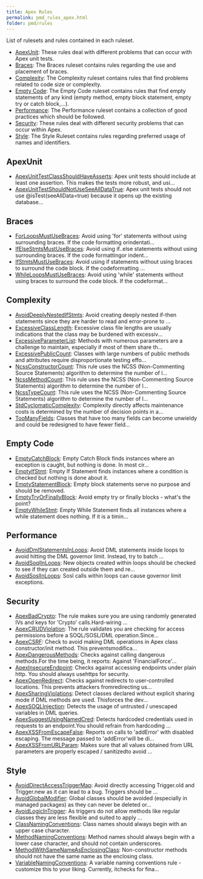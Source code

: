 ```yaml
---
title: Apex Rules
permalink: pmd_rules_apex.html
folder: pmd/rules
---
```

List of rulesets and rules contained in each ruleset.

*   [ApexUnit](pmd_rules_apex_apexunit.html): These rules deal with different problems that can occur with Apex unit tests.
*   [Braces](pmd_rules_apex_braces.html): The Braces ruleset contains rules regarding the use and placement of braces.
*   [Complexity](pmd_rules_apex_complexity.html): The Complexity ruleset contains rules that find problems related to code size or complexity.
*   [Empty Code](pmd_rules_apex_empty.html): The Empty Code ruleset contains rules that find empty statements of any kind (empty method, empty block statement, empty try or catch block,...).
*   [Performance](pmd_rules_apex_performance.html): The Performance ruleset contains a collection of good practices which should be followed.
*   [Security](pmd_rules_apex_security.html): These rules deal with different security problems that can occur within Apex.
*   [Style](pmd_rules_apex_style.html): The Style Ruleset contains rules regarding preferred usage of names and identifiers.

## ApexUnit
*   [ApexUnitTestClassShouldHaveAsserts](pmd_rules_apex_apexunit.html#apexunittestclassshouldhaveasserts): Apex unit tests should include at least one assertion.  This makes the tests more robust, and usi...
*   [ApexUnitTestShouldNotUseSeeAllDataTrue](pmd_rules_apex_apexunit.html#apexunittestshouldnotuseseealldatatrue): Apex unit tests should not use @isTest(seeAllData=true) because it opens up the existing database...

## Braces
*   [ForLoopsMustUseBraces](pmd_rules_apex_braces.html#forloopsmustusebraces): Avoid using 'for' statements without using surrounding braces. If the code formatting orindentati...
*   [IfElseStmtsMustUseBraces](pmd_rules_apex_braces.html#ifelsestmtsmustusebraces): Avoid using if..else statements without using surrounding braces. If the code formattingor indent...
*   [IfStmtsMustUseBraces](pmd_rules_apex_braces.html#ifstmtsmustusebraces): Avoid using if statements without using braces to surround the code block. If the codeformatting ...
*   [WhileLoopsMustUseBraces](pmd_rules_apex_braces.html#whileloopsmustusebraces): Avoid using 'while' statements without using braces to surround the code block. If the codeformat...

## Complexity
*   [AvoidDeeplyNestedIfStmts](pmd_rules_apex_complexity.html#avoiddeeplynestedifstmts): Avoid creating deeply nested if-then statements since they are harder to read and error-prone to ...
*   [ExcessiveClassLength](pmd_rules_apex_complexity.html#excessiveclasslength): Excessive class file lengths are usually indications that the class may be burdened with excessiv...
*   [ExcessiveParameterList](pmd_rules_apex_complexity.html#excessiveparameterlist): Methods with numerous parameters are a challenge to maintain, especially if most of them share th...
*   [ExcessivePublicCount](pmd_rules_apex_complexity.html#excessivepubliccount): Classes with large numbers of public methods and attributes require disproportionate testing effo...
*   [NcssConstructorCount](pmd_rules_apex_complexity.html#ncssconstructorcount): This rule uses the NCSS (Non-Commenting Source Statements) algorithm to determine the number of l...
*   [NcssMethodCount](pmd_rules_apex_complexity.html#ncssmethodcount): This rule uses the NCSS (Non-Commenting Source Statements) algorithm to determine the number of l...
*   [NcssTypeCount](pmd_rules_apex_complexity.html#ncsstypecount): This rule uses the NCSS (Non-Commenting Source Statements) algorithm to determine the number of l...
*   [StdCyclomaticComplexity](pmd_rules_apex_complexity.html#stdcyclomaticcomplexity): Complexity directly affects maintenance costs is determined by the number of decision points in a...
*   [TooManyFields](pmd_rules_apex_complexity.html#toomanyfields): Classes that have too many fields can become unwieldy and could be redesigned to have fewer field...

## Empty Code
*   [EmptyCatchBlock](pmd_rules_apex_empty.html#emptycatchblock): Empty Catch Block finds instances where an exception is caught, but nothing is done.  In most cir...
*   [EmptyIfStmt](pmd_rules_apex_empty.html#emptyifstmt): Empty If Statement finds instances where a condition is checked but nothing is done about it.
*   [EmptyStatementBlock](pmd_rules_apex_empty.html#emptystatementblock): Empty block statements serve no purpose and should be removed.
*   [EmptyTryOrFinallyBlock](pmd_rules_apex_empty.html#emptytryorfinallyblock): Avoid empty try or finally blocks - what's the point?
*   [EmptyWhileStmt](pmd_rules_apex_empty.html#emptywhilestmt): Empty While Statement finds all instances where a while statement does nothing.  If it is a timin...

## Performance
*   [AvoidDmlStatementsInLoops](pmd_rules_apex_performance.html#avoiddmlstatementsinloops): Avoid DML statements inside loops to avoid hitting the DML governor limit. Instead, try to batch ...
*   [AvoidSoqlInLoops](pmd_rules_apex_performance.html#avoidsoqlinloops): New objects created within loops should be checked to see if they can created outside them and re...
*   [AvoidSoslInLoops](pmd_rules_apex_performance.html#avoidsoslinloops): Sosl calls within loops can cause governor limit exceptions.

## Security
*   [ApexBadCrypto](pmd_rules_apex_security.html#apexbadcrypto): The rule makes sure you are using randomly generated IVs and keys for 'Crypto' calls.Hard-wiring ...
*   [ApexCRUDViolation](pmd_rules_apex_security.html#apexcrudviolation): The rule validates you are checking for access permissions before a SOQL/SOSL/DML operation.Since...
*   [ApexCSRF](pmd_rules_apex_security.html#apexcsrf): Check to avoid making DML operations in Apex class constructor/init method. This preventsmodifica...
*   [ApexDangerousMethods](pmd_rules_apex_security.html#apexdangerousmethods): Checks against calling dangerous methods.For the time being, it reports: Against 'FinancialForce'...
*   [ApexInsecureEndpoint](pmd_rules_apex_security.html#apexinsecureendpoint): Checks against accessing endpoints under plain http. You should always usehttps for security.
*   [ApexOpenRedirect](pmd_rules_apex_security.html#apexopenredirect): Checks against redirects to user-controlled locations. This prevents attackers fromredirecting us...
*   [ApexSharingViolations](pmd_rules_apex_security.html#apexsharingviolations): Detect classes declared without explicit sharing mode if DML methods are used. Thisforces the dev...
*   [ApexSOQLInjection](pmd_rules_apex_security.html#apexsoqlinjection): Detects the usage of untrusted / unescaped variables in DML queries.
*   [ApexSuggestUsingNamedCred](pmd_rules_apex_security.html#apexsuggestusingnamedcred): Detects hardcoded credentials used in requests to an endpoint.You should refrain from hardcoding ...
*   [ApexXSSFromEscapeFalse](pmd_rules_apex_security.html#apexxssfromescapefalse): Reports on calls to 'addError' with disabled escaping. The message passed to 'addError'will be di...
*   [ApexXSSFromURLParam](pmd_rules_apex_security.html#apexxssfromurlparam): Makes sure that all values obtained from URL parameters are properly escaped / sanitizedto avoid ...

## Style
*   [AvoidDirectAccessTriggerMap](pmd_rules_apex_style.html#avoiddirectaccesstriggermap): Avoid directly accessing Trigger.old and Trigger.new as it can lead to a bug. Triggers should be ...
*   [AvoidGlobalModifier](pmd_rules_apex_style.html#avoidglobalmodifier): Global classes should be avoided (especially in managed packages) as they can never be deleted or...
*   [AvoidLogicInTrigger](pmd_rules_apex_style.html#avoidlogicintrigger): As triggers do not allow methods like regular classes they are less flexible and suited to apply ...
*   [ClassNamingConventions](pmd_rules_apex_style.html#classnamingconventions): Class names should always begin with an upper case character.
*   [MethodNamingConventions](pmd_rules_apex_style.html#methodnamingconventions): Method names should always begin with a lower case character, and should not contain underscores.
*   [MethodWithSameNameAsEnclosingClass](pmd_rules_apex_style.html#methodwithsamenameasenclosingclass): Non-constructor methods should not have the same name as the enclosing class.
*   [VariableNamingConventions](pmd_rules_apex_style.html#variablenamingconventions): A variable naming conventions rule - customize this to your liking.  Currently, itchecks for fina...

